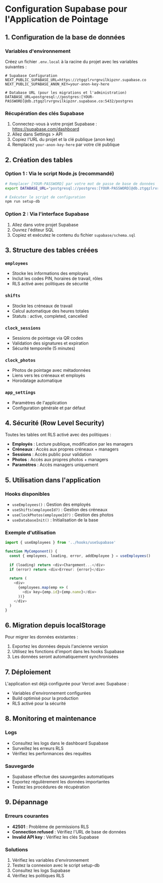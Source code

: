 # Configuration Supabase pour l'Application de Pointage

## 1. Configuration de la base de données

### Variables d'environnement
Créez un fichier `.env.local` à la racine du projet avec les variables suivantes :

```env
# Supabase Configuration
NEXT_PUBLIC_SUPABASE_URL=https://ztgqzlrvrgnvilkipznr.supabase.co
NEXT_PUBLIC_SUPABASE_ANON_KEY=your-anon-key-here

# Database URL (pour les migrations et l'administration)
DATABASE_URL=postgresql://postgres:[YOUR-PASSWORD]@db.ztgqzlrvrgnvilkipznr.supabase.co:5432/postgres
```

### Récupération des clés Supabase
1. Connectez-vous à votre projet Supabase : https://supabase.com/dashboard
2. Allez dans Settings > API
3. Copiez l'URL du projet et la clé publique (anon key)
4. Remplacez `your-anon-key-here` par votre clé publique

## 2. Création des tables

### Option 1 : Via le script Node.js (recommandé)
```bash
# Remplacer [YOUR-PASSWORD] par votre mot de passe de base de données
export DATABASE_URL="postgresql://postgres:[YOUR-PASSWORD]@db.ztgqzlrvrgnvilkipznr.supabase.co:5432/postgres"

# Exécuter le script de configuration
npm run setup-db
```

### Option 2 : Via l'interface Supabase
1. Allez dans votre projet Supabase
2. Ouvrez l'éditeur SQL
3. Copiez et exécutez le contenu du fichier `supabase/schema.sql`

## 3. Structure des tables créées

### `employees`
- Stocke les informations des employés
- Inclut les codes PIN, horaires de travail, rôles
- RLS activé avec politiques de sécurité

### `shifts`
- Stocke les créneaux de travail
- Calcul automatique des heures totales
- Statuts : active, completed, cancelled

### `clock_sessions`
- Sessions de pointage via QR codes
- Validation des signatures et expiration
- Sécurité temporelle (5 minutes)

### `clock_photos`
- Photos de pointage avec métadonnées
- Liens vers les créneaux et employés
- Horodatage automatique

### `app_settings`
- Paramètres de l'application
- Configuration générale et par défaut

## 4. Sécurité (Row Level Security)

Toutes les tables ont RLS activé avec des politiques :
- **Employés** : Lecture publique, modification par les managers
- **Créneaux** : Accès aux propres créneaux + managers
- **Sessions** : Accès public pour validation
- **Photos** : Accès aux propres photos + managers
- **Paramètres** : Accès managers uniquement

## 5. Utilisation dans l'application

### Hooks disponibles
- `useEmployees()` : Gestion des employés
- `useShifts(employeeId?)` : Gestion des créneaux
- `useClockPhotos(employeeId?)` : Gestion des photos
- `useDatabaseInit()` : Initialisation de la base

### Exemple d'utilisation
```typescript
import { useEmployees } from '../hooks/useSupabase'

function MyComponent() {
  const { employees, loading, error, addEmployee } = useEmployees()
  
  if (loading) return <div>Chargement...</div>
  if (error) return <div>Erreur: {error}</div>
  
  return (
    <div>
      {employees.map(emp => (
        <div key={emp.id}>{emp.name}</div>
      ))}
    </div>
  )
}
```

## 6. Migration depuis localStorage

Pour migrer les données existantes :
1. Exportez les données depuis l'ancienne version
2. Utilisez les fonctions d'import dans les hooks Supabase
3. Les données seront automatiquement synchronisées

## 7. Déploiement

L'application est déjà configurée pour Vercel avec Supabase :
- Variables d'environnement configurées
- Build optimisé pour la production
- RLS activé pour la sécurité

## 8. Monitoring et maintenance

### Logs
- Consultez les logs dans le dashboard Supabase
- Surveillez les erreurs RLS
- Vérifiez les performances des requêtes

### Sauvegarde
- Supabase effectue des sauvegardes automatiques
- Exportez régulièrement les données importantes
- Testez les procédures de récupération

## 9. Dépannage

### Erreurs courantes
- **42501** : Problème de permissions RLS
- **Connection refused** : Vérifiez l'URL de base de données
- **Invalid API key** : Vérifiez les clés Supabase

### Solutions
1. Vérifiez les variables d'environnement
2. Testez la connexion avec le script setup-db
3. Consultez les logs Supabase
4. Vérifiez les politiques RLS
